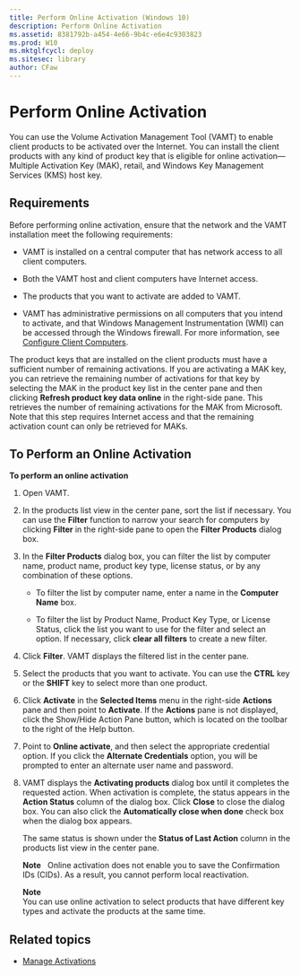 ```yaml
---
title: Perform Online Activation (Windows 10)
description: Perform Online Activation
ms.assetid: 8381792b-a454-4e66-9b4c-e6e4c9303823
ms.prod: W10
ms.mktglfcycl: deploy
ms.sitesec: library
author: CFaw
---
```


# Perform Online Activation
You can use the Volume Activation Management Tool (VAMT) to enable client products to be activated over the Internet. You can install the client products with any kind of product key that is eligible for online activation—Multiple Activation Key (MAK), retail, and Windows Key Management Services (KMS) host key.

## Requirements
Before performing online activation, ensure that the network and the VAMT installation meet the following requirements:

-   VAMT is installed on a central computer that has network access to all client computers.

-   Both the VAMT host and client computers have Internet access.

-   The products that you want to activate are added to VAMT.

-   VAMT has administrative permissions on all computers that you intend to activate, and that Windows Management Instrumentation (WMI) can be accessed through the Windows firewall. For more information, see [Configure Client Computers](configure-client-computers-vamt.md).

The product keys that are installed on the client products must have a sufficient number of remaining activations. If you are activating a MAK key, you can retrieve the remaining number of activations for that key by selecting the MAK in the product key list in the center pane and then clicking **Refresh product key data online** in the right-side pane. This retrieves the number of remaining activations for the MAK from Microsoft. Note that this step requires Internet access and that the remaining activation count can only be retrieved for MAKs.

## To Perform an Online Activation
**To perform an online activation**

1.  Open VAMT.

2.  In the products list view in the center pane, sort the list if necessary. You can use the **Filter** function to narrow your search for computers by clicking **Filter** in the right-side pane to open the **Filter Products** dialog box.

3.  In the **Filter Products** dialog box, you can filter the list by computer name, product name, product key type, license status, or by any combination of these options.

    -   To filter the list by computer name, enter a name in the **Computer Name** box.

    -   To filter the list by Product Name, Product Key Type, or License Status, click the list you want to use for the filter and select an option. If necessary, click **clear all filters** to create a new filter.

4.  Click **Filter**. VAMT displays the filtered list in the center pane.

5.  Select the products that you want to activate. You can use the **CTRL** key or the **SHIFT** key to select more than one product.

6.  Click **Activate** in the **Selected Items** menu in the right-side **Actions** pane and then point to **Activate**. If the **Actions** pane is not displayed, click the Show/Hide Action Pane button, which is located on the toolbar to the right of the Help button.

7.  Point to **Online activate**, and then select the appropriate credential option. If you click the **Alternate Credentials** option, you will be prompted to enter an alternate user name and password.

8.  VAMT displays the **Activating products** dialog box until it completes the requested action. When activation is complete, the status appears in the **Action Status** column of the dialog box. Click **Close** to close the dialog box. You can also click the **Automatically close when done** check box when the dialog box appears.

    The same status is shown under the **Status of Last Action** column in the products list view in the center pane.

    **Note**  
    Online activation does not enable you to save the Confirmation IDs (CIDs). As a result, you cannot perform local reactivation.
    
    **Note**  
    You can use online activation to select products that have different key types and activate the products at the same time.

## Related topics
- [Manage Activations](manage-activations-vamt.md)